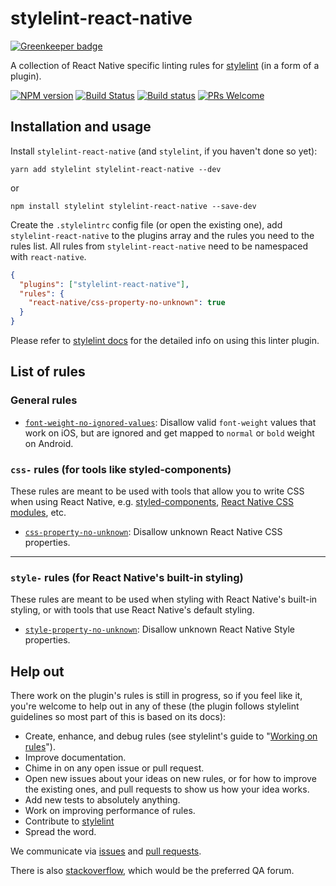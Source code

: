 # stylelint-react-native

[![Greenkeeper badge](https://badges.greenkeeper.io/kristerkari/stylelint-react-native.svg)](https://greenkeeper.io/)

A collection of React Native specific linting rules for [stylelint](https://github.com/stylelint/stylelint) (in a form of a plugin).

[![NPM version](https://img.shields.io/npm/v/stylelint-react-native.svg)](https://www.npmjs.com/package/stylelint-react-native)
[![Build Status](https://travis-ci.org/kristerkari/stylelint-react-native.svg?branch=master)](https://travis-ci.org/kristerkari/stylelint-react-native)
[![Build status](https://ci.appveyor.com/api/projects/status/6rse3dd910c0wiwl/branch/master?svg=true)](https://ci.appveyor.com/project/kristerkari/stylelint-react-native/branch/master)
[![PRs Welcome](https://img.shields.io/badge/PRs-welcome-brightgreen.svg)](https://egghead.io/courses/how-to-contribute-to-an-open-source-project-on-github)

## Installation and usage

Install `stylelint-react-native` (and `stylelint`, if you haven't done so yet):

```
yarn add stylelint stylelint-react-native --dev
```

or

```
npm install stylelint stylelint-react-native --save-dev
```

Create the `.stylelintrc` config file (or open the existing one), add `stylelint-react-native` to the plugins array and the rules you need to the rules list. All rules from `stylelint-react-native` need to be namespaced with `react-native`.

```json
{
  "plugins": ["stylelint-react-native"],
  "rules": {
    "react-native/css-property-no-unknown": true
  }
}
```

Please refer to [stylelint docs](http://stylelint.io/user-guide/) for the detailed info on using this linter plugin.

## List of rules

### General rules

* [`font-weight-no-ignored-values`](./src/rules/font-weight-no-ignored-values/README.md): Disallow valid `font-weight` values that work on iOS, but are ignored and get mapped to `normal` or `bold` weight on Android.

### `css-` rules (for tools like styled-components)

These rules are meant to be used with tools that allow you to write CSS when using React Native, e.g. [styled-components](https://www.styled-components.com/), [React Native CSS modules](https://github.com/kristerkari/react-native-css-modules), etc.

* [`css-property-no-unknown`](./src/rules/css-property-no-unknown/README.md): Disallow unknown React Native CSS properties.

---

### `style-` rules (for React Native's built-in styling)

These rules are meant to be used when styling with React Native's built-in styling, or with tools that use React Native's default styling.

* [`style-property-no-unknown`](./src/rules/style-property-no-unknown/README.md): Disallow unknown React Native Style properties.

## Help out

There work on the plugin's rules is still in progress, so if you feel like it, you're welcome to help out in any of these (the plugin follows stylelint guidelines so most part of this is based on its docs):

* Create, enhance, and debug rules (see stylelint's guide to "[Working on rules](https://github.com/stylelint/stylelint/blob/master/docs/developer-guide/rules.md)").
* Improve documentation.
* Chime in on any open issue or pull request.
* Open new issues about your ideas on new rules, or for how to improve the existing ones, and pull requests to show us how your idea works.
* Add new tests to absolutely anything.
* Work on improving performance of rules.
* Contribute to [stylelint](https://github.com/stylelint/stylelint)
* Spread the word.

We communicate via [issues](https://github.com/kristerkari/stylelint-react-native/issues) and [pull requests](https://github.com/kristerkari/stylelint-react-native/pulls).

There is also [stackoverflow](http://stackoverflow.com/questions/tagged/stylelint), which would be the preferred QA forum.
